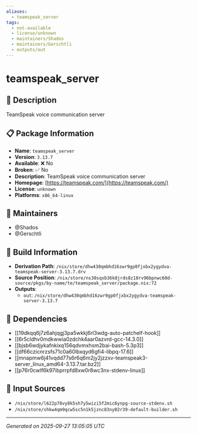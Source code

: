 ```yaml
---
aliases:
  - teamspeak_server
tags:
  - not-available
  - license/unknown
  - maintainers/Shados
  - maintainers/Gerschtli
  - outputs/out
---
```


# teamspeak_server

## 📝 Description

TeamSpeak voice communication server

## 📋 Package Information

- **Name**: `teamspeak_server`
- **Version**: `3.13.7`
- **Available**: ❌ No
- **Broken**: ✅ No
- **Description**: TeamSpeak voice communication server
- **Homepage**: [https://teamspeak.com/](https://teamspeak.com/)
- **License**: `unknown`
- **Platforms**: `x86_64-linux`
## 👥 Maintainers

- @Shados
- @Gerschtli


## 🔧 Build Information

- **Derivation Path**: `/nix/store/dhw430qmbhd16zwr9gp0fjxbx2ygydva-teamspeak-server-3.13.7.drv`
- **Source Position**: `/nix/store/ns30sqxb36k8jrds8z18rv96bpnwc60d-source/pkgs/by-name/te/teamspeak_server/package.nix:72`
- **Outputs**:
  - `out`:  `/nix/store/dhw430qmbhd16zwr9gp0fjxbx2ygydva-teamspeak-server-3.13.7`

## 🔗 Dependencies

- [[19dkqq6j7z6ahjqgj3pa5wkkj6rl3wdg-auto-patchelf-hook]]
- [[6r5cldhv0mdkwwia0zdchk4aar0azvrd-gcc-14.3.0]]
- [[bjsb6wdjykafnkixq156qdvmxhsm2bai-bash-5.3p3]]
- [[df66czicnrzsfs71c0a60lbxqyd6gfi4-libpq-17.6]]
- [[mnapmw6j41vqdd77s6r6q6m2jy2jzzxv-teamspeak3-server_linux_amd64-3.13.7.tar.bz2]]
- [[p76r0cwlf6k97ibprrpfd8xw0r8wc3nx-stdenv-linux]]

## 📁 Input Sources

- `/nix/store/l622p70vy8k5sh7y5wizi5f2mic6ynpg-source-stdenv.sh`
- `/nix/store/shkw4qm9qcw5sc5n1k5jznc83ny02r39-default-builder.sh`

---
*Generated on 2025-09-27 13:05:05 UTC*
